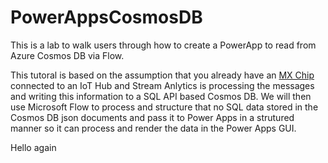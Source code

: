 # PowerAppsCosmosDB
This is a lab to walk users through how to create a PowerApp to read from Azure Cosmos DB via Flow.

This tutoral is based on the assumption that you already have an <a href="http://www.mxchip.com/az3166" target="_blank">MX Chip</a> connected to an IoT Hub and Stream Anlytics is processing the messages and writing this information to a SQL API based Cosmos DB.  We will then use Microsoft Flow to process and structure that no SQL data stored in the Cosmos DB json documents and pass it to Power Apps in a strutured manner so it can process and render the data in the Power Apps GUI.  

Hello again
